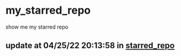 # my_starred_repo
show me my starred repo

update at 04/25/22 20:13:58 in [starred_repo](./index.html)
---

